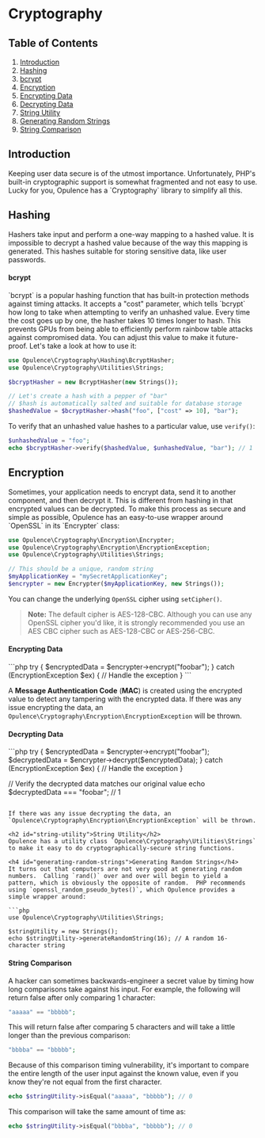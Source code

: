 # Cryptography

## Table of Contents
1. [Introduction](#introduction)
2. [Hashing](#hashing)
  1. [bcrypt](#bcrypt)
3. [Encryption](#encryption)
  1. [Encrypting Data](#encrypting-data)
  2. [Decrypting Data](#decrypting-data)
4. [String Utility](#string-utility)
  1. [Generating Random Strings](#generating-random-strings)
  2. [String Comparison](#string-comparison)

<h2 id="introduction">Introduction</h2>
Keeping user data secure is of the utmost importance.  Unfortunately, PHP's built-in cryptographic support is somewhat fragmented and not easy to use.  Lucky for you, Opulence has a `Cryptography` library to simplify all this.

<h2 id="hashing">Hashing</h2>
Hashers take input and perform a one-way mapping to a hashed value.  It is impossible to decrypt a hashed value because of the way this mapping is generated.  This hashes suitable for storing sensitive data, like user passwords.

<h4 id="bcrypt">bcrypt</h4>
`bcrypt` is a popular hashing function that has built-in protection methods against timing attacks.  It accepts a "cost" parameter, which tells `bcrypt` how long to take when attempting to verify an unhashed value.  Every time the cost goes up by one, the hasher takes 10 times longer to hash.  This prevents GPUs from being able to efficiently perform rainbow table attacks against compromised data.  You can adjust this value to make it future-proof.  Let's take a look at how to use it:

```php
use Opulence\Cryptography\Hashing\BcryptHasher;
use Opulence\Cryptography\Utilities\Strings;

$bcryptHasher = new BcryptHasher(new Strings());

// Let's create a hash with a pepper of "bar"
// $hash is automatically salted and suitable for database storage
$hashedValue = $bcryptHasher->hash("foo", ["cost" => 10], "bar");
```

To verify that an unhashed value hashes to a particular value, use `verify()`:

```php
$unhashedValue = "foo";
echo $bcryptHasher->verify($hashedValue, $unhashedValue, "bar"); // 1
```

<h2 id="encryption">Encryption</h2>
Sometimes, your application needs to encrypt data, send it to another component, and then decrypt it.  This is different from hashing in that encrypted values can be decrypted.  To make this process as secure and simple as possible, Opulence has an easy-to-use wrapper around `OpenSSL` in its `Encrypter` class:

```php
use Opulence\Cryptography\Encryption\Encrypter;
use Opulence\Cryptography\Encryption\EncryptionException;
use Opulence\Cryptography\Utilities\Strings;

// This should be a unique, random string
$myApplicationKey = "mySecretApplicationKey";
$encrypter = new Encrypter($myApplicationKey, new Strings());
```

You can change the underlying `OpenSSL` cipher using `setCipher()`.

> **Note:** The default cipher is AES-128-CBC.  Although you can use any OpenSSL cipher you'd like, it is strongly recommended you use an AES CBC cipher such as AES-128-CBC or AES-256-CBC. 

<h4 id="encrypting-data">Encrypting Data</h4>
```php
try {
    $encryptedData = $encrypter->encrypt("foobar");
} catch (EncryptionException $ex) {
    // Handle the exception
}
```

A **Message Authentication Code** (**MAC**) is created using the encrypted value to detect any tampering with the encrypted data.  If there was any issue encrypting the data, an `Opulence\Cryptography\Encryption\EncryptionException` will be thrown.

<h4 id="decrypting-data">Decrypting Data</h4>
```php
try {
    $encryptedData = $encrypter->encrypt("foobar");
    $decryptedData = $encrypter->decrypt($encryptedData);
} catch (EncryptionException $ex) {
    // Handle the exception
}

// Verify the decrypted data matches our original value
echo $decryptedData === "foobar"; // 1 
```

If there was any issue decrypting the data, an `Opulence\Cryptography\Encryption\EncryptionException` will be thrown.

<h2 id="string-utility">String Utility</h2>
Opulence has a utility class `Opulence\Cryptography\Utilities\Strings` to make it easy to do cryptographically-secure string functions.

<h4 id="generating-random-strings">Generating Random Strings</h4>
It turns out that computers are not very good at generating random numbers.  Calling `rand()` over and over will begin to yield a pattern, which is obviously the opposite of random.  PHP recommends using `openssl_random_pseudo_bytes()`, which Opulence provides a simple wrapper around:

```php
use Opulence\Cryptography\Utilities\Strings;

$stringUtility = new Strings();
echo $stringUtility->generateRandomString(16); // A random 16-character string
```

<h4 id="string-comparison">String Comparison</h4>
A hacker can sometimes backwards-engineer a secret value by timing how long comparisons take against his input.  For example, the following will return false after only comparing 1 character:

```php
"aaaaa" == "bbbbb";
```

This will return false after comparing 5 characters and will take a little longer than the previous comparison:

```php
"bbbba" == "bbbbb";
```

Because of this comparison timing vulnerability, it's important to compare the entire length of the user input against the known value, even if you know they're not equal from the first character.

```php
echo $stringUtility->isEqual("aaaaa", "bbbbb"); // 0
```

This comparison will take the same amount of time as:

```php
echo $stringUtility->isEqual("bbbba", "bbbbb"); // 0
```